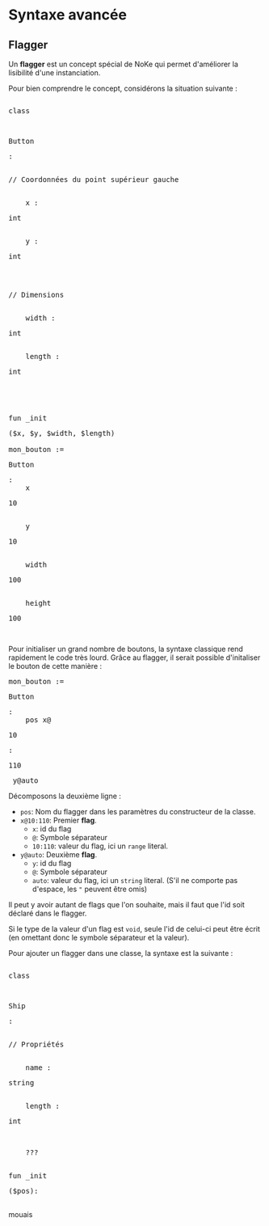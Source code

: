 # Syntaxe avancée

## Flagger

Un **flagger** est un concept spécial de NoKe qui permet d'améliorer la lisibilité d'une instanciation.

Pour bien comprendre le concept, considérons la situation suivante :

<pre noke><div noke><p fun>class</p> <p kw>Button</p>:
    <p comment>// Coordonnées du point supérieur gauche</p>
    x : <p kw>int</p>
    y : <p kw>int</p>
    <p comment>// Dimensions</p>
    width : <p kw>int</p>
    length : <p kw>int</p>
    
    <p fun>fun _init</p>($x, $y, $width, $length)

mon_bouton := <p kw>Button</p>:
    x <p tag>10</p>
    y <p tag>10</p>
    width <p tag>100</p>
    height <p tag>100</p>
</pre></div>

Pour initialiser un grand nombre de boutons, la syntaxe classique rend rapidement le code très lourd. Grâce au flagger, il serait possible d'initaliser le bouton de cette manière :

<pre noke><div noke>mon_bouton := <p kw>Button</p>:
    pos x@<p tag>10</p>:<p tag>110</p> y@auto</div></pre>

Décomposons la deuxième ligne :
* `pos`: Nom du flagger dans les paramètres du constructeur de la classe.
* `x@10:110`: Premier **flag**.
    * `x`: id du flag
    * `@`: Symbole séparateur
    * `10:110`: valeur du flag, ici un `range` literal.
* `y@auto`: Deuxième **flag**.
    * `y`: id du flag
    * `@`: Symbole séparateur
    * `auto`: valeur du flag, ici un `string` literal. (S'il ne comporte pas d'espace, les `"` peuvent être omis)

Il peut y avoir autant de flags que l'on souhaite, mais il faut que l'id soit déclaré dans le flagger.

Si le type de la valeur d'un flag est `void`, seule l'id de celui-ci peut être écrit (en omettant donc le symbole séparateur et la valeur).

Pour ajouter un flagger dans une classe, la syntaxe est la suivante :

<pre noke><div noke><p fun>class</p> <p kw>Ship</p>:
    <p comment>// Propriétés</p>
    name : <p kw>string</p>
    length : <p kw>int</p>

    ???
    <p fun>fun _init</p>($pos):

</div></pre>

mouais

